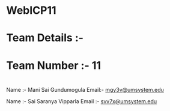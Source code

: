 # WebICP11

# Team Details :- 
# Team Number :- 11 

#
Name :- Mani Sai Gundumogula Email:- mgy3v@umsystem.edu

Name :- Sai Saranya Vipparla Email :- svv7x@umsystem.edu
